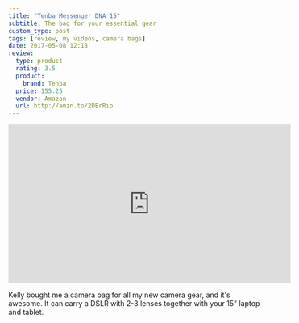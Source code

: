 ```yaml
---
title: "Tenba Messenger DNA 15"
subtitle: The bag for your essential gear
custom_type: post
tags: [review, my videos, camera bags]
date: 2017-05-08 12:18
review:
  type: product
  rating: 3.5
  product:
    brand: Tenba
  price: 155.25
  vendor: Amazon
  url: http://amzn.to/2DErRio
---
```


<div class="iframe-container">
  <iframe width="560" height="315" src="https://www.youtube-nocookie.com/embed/Y8blhwaDdA4?rel=0" frameborder="0" gesture="media" allow="encrypted-media" allowfullscreen></iframe>
</div>

Kelly bought me a camera bag for all my new camera gear, and it's awesome. It can carry a DSLR with 2-3 lenses together with your 15" laptop and tablet.
